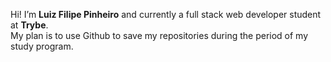 Hi! I’m <b>Luiz Filipe Pinheiro</b> and currently a full stack web developer student at <b>Trybe</b>.<br>
My plan is to use Github to save my repositories during the period of my study program. 
<!--
**lfcpinheiro/lfcpinheiro** is a ✨ _special_ ✨ repository because its `README.md` (this file) appears on your GitHub profile.

Here are some ideas to get you started:

- 🔭 I’m currently working on ...
- 🌱 I’m currently learning ...
- 👯 I’m looking to collaborate on ...
- 🤔 I’m looking for help with ...
- 💬 Ask me about ...
- 📫 How to reach me: ...
- 😄 Pronouns: ...
- ⚡ Fun fact: ...
-->
